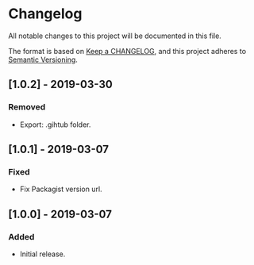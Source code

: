 # Changelog

All notable changes to this project will be documented in this file.

The format is based on [Keep a CHANGELOG](https://keepachangelog.com/en/1.0.0/),
and this project adheres to [Semantic Versioning](https://semver.org/spec/v2.0.0.html).

## [1.0.2] - 2019-03-30

### Removed
- Export: .gihtub folder.

## [1.0.1] - 2019-03-07

### Fixed
- Fix Packagist version url.

## [1.0.0] - 2019-03-07

### Added
- Initial release.
